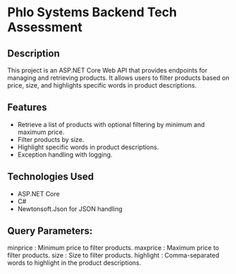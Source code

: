 # Phlo Systems Backend Tech Assessment

## Description
This project is an ASP.NET Core Web API that provides endpoints for managing and retrieving products. 
It allows users to filter products based on price, size, and highlights specific words in product descriptions.

## Features
- Retrieve a list of products with optional filtering by minimum and maximum price.
- Filter products by size.
- Highlight specific words in product descriptions.
- Exception handling with logging.

## Technologies Used
- ASP.NET Core
- C#
- Newtonsoft.Json for JSON handling

## Query Parameters:
minprice : Minimum price to filter products.
maxprice : Maximum price to filter products.
size : Size to filter products.
highlight : Comma-separated words to highlight in the product descriptions.
